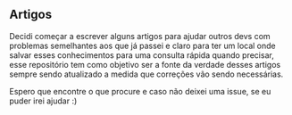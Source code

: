 ## Artigos

Decidi começar a escrever alguns artigos para ajudar outros devs com problemas semelhantes aos que já passei e claro para ter um local onde salvar esses conhecimentos para uma consulta rápida quando precisar, esse repositório tem como objetivo ser a fonte da verdade desses artigos sempre sendo atualizado a medida que correções vão sendo necessárias.

Espero que encontre o que procure e caso não deixei uma issue, se eu puder irei ajudar :)